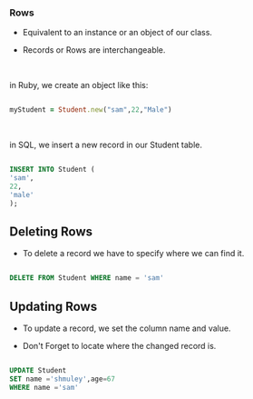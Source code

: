 ### Rows

- Equivalent to an instance or an object of our class.

- Records or Rows are interchangeable.

&nbsp;

in Ruby, we create an object like this:
```ruby

myStudent = Student.new("sam",22,"Male")

```

&nbsp;

in SQL, we insert a new record in our Student table.

```sql

INSERT INTO Student (
'sam',
22,
'male'
);

```


## Deleting Rows

- To delete a record we have to specify where we can find it.

```sql

DELETE FROM Student WHERE name = 'sam'

```


## Updating Rows

- To update a record, we set the column name and value.

- Don't Forget to locate where the changed record is.

```sql

UPDATE Student
SET name ='shmuley',age=67
WHERE name ='sam'

```
